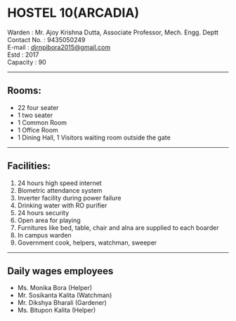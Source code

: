 # HOSTEL 10(ARCADIA)

Warden : Mr. Ajoy Krishna Dutta, Associate Professor, Mech. Engg. Deptt  
Contact No. : 9435050249  
E-mail : djrnpibora2015@gmail.com  
Estd : 2017  
Capacity : 90

---


## Rooms:
* 22 four seater
* 1 two seater 
* 1 Common Room
* 1 Office Room
* 1 Dining Hall, 1 Visitors waiting room outside the gate

---

## Facilities:
1. 24 hours high speed internet
2. Biometric attendance system
3. Inverter facility during power failure
4. Drinking water with RO purifier
5. 24 hours security
6. Open area for playing
7. Furnitures like bed, table, chair and alna are supplied to each boarder
8. In campus warden
9. Government cook, helpers, watchman, sweeper

---

## Daily wages employees
* Ms. Monika Bora (Helper)
* Mr. Sosikanta Kalita (Watchman)
* Mr. Dikshya Bharali (Gardener)
* Ms. Bitupon Kalita (Helper)
